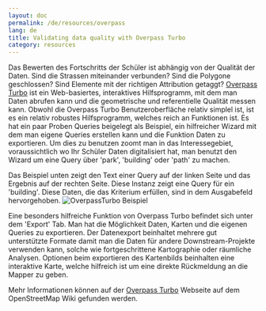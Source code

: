 ```yaml
---
layout: doc
permalink: /de/resources/overpass
lang: de
title: Validating data quality with Overpass Turbo
category: resources
---
```


Das Bewerten des Fortschritts der Schüler ist abhängig von der Qualität der Daten. Sind die Strassen miteinander verbunden? Sind die Polygone geschlossen? Sind Elemente mit der richtigen Attribution getaggt? [Overpass Turbo](http://overpass-turbo.eu/) ist ein Web-basiertes, interaktives Hilfsprogramm, mit dem man Daten abrufen kann und die geometrische und referentielle Qualität messen kann. Obwohl die Overpass Turbo Benutzeroberfläche relativ simplel ist, ist es ein relativ robustes Hilfsprogramm, welches reich an Funktionen ist. Es hat ein paar Proben Queries beigelegt als Beispiel, ein hilfreicher Wizard mit dem man eigene Queries erstellen kann und die Funktion Daten zu exportieren. Um dies zu benutzen zoomt man in das Interessegebiet, voraussichtlich wo Ihr Schüler Daten digitalisiert hat, man benutzt den Wizard um eine Query über 'park', 'building' oder 'path' zu machen.

Das Beispiel unten zeigt den Text einer Query auf der linken Seite und das Ergebnis auf der rechten Seite. Diese Instanz zeigt eine Query für ein 'building'. Diese Daten, die das Kriterium erfüllen,
sind in dem Ausgabefeld hervorgehoben. ![OverpassTurbo Beispiel](/_posts/en/modules/resources/Overpass_turbo.tiff)

Eine besonders hilfreiche Funktion von Overpass Turbo befindet sich unter dem 'Export' Tab. Man hat die Möglichkeit Daten, Karten und die eigenen Queries zu exportieren. Der Datenexport beinhaltet mehrere gut unterstützte Formate damit man die Daten für andere Downstream-Projekte verwenden kann, solche wie fortgeschrittene Kartographie oder räumliche Analysen. Optionen beim exportieren des Kartenbilds beinhalten eine interaktive Karte, welche hilfreich ist um eine direkte Rückmeldung an die Mapper zu geben.

Mehr Informationen können auf der [Overpass Turbo](http://wiki.openstreetmap.org/wiki/Overpass_turbo) Webseite auf dem OpenStreetMap Wiki gefunden werden.
